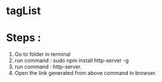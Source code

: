 # tagList
# Steps : 
1. Go to folder in terminal 
2. run command : sudo npm install http-server -g
3. run command : http-server.
4. Open the link generated from above command in browser.

